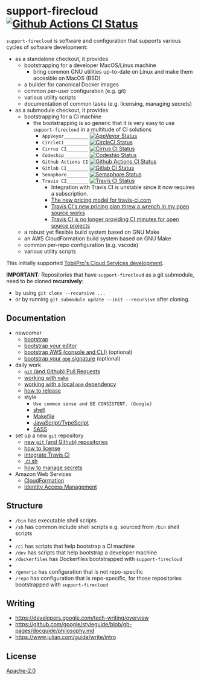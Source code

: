 # support-firecloud [![Github Actions CI Status][2]][1]

`support-firecloud` is software and configuration that supports various cycles of software development:
* as a standalone checkout, it provides
  * bootstrapping for a developer MacOS/Linux machine
    * bring common GNU utilities up-to-date on Linux and make them accesible on MacOS (BSD)
  * a builder for canonical Docker images
  * common per-user configuration (e.g. git)
  * various utility scripts
  * documentation of common tasks (e.g. licensing, managing secrets)
* as a submodule checkout, it provides
  * bootstrapping for a CI machine
    * the bootstrapping is so generic that it is very easy to use `support-firecloud` in a multitude of CI solutions
      * `AppVeyor_________` [![AppVeyor Status][14]][13]
      * `CircleCI_________` [![CircleCI Status][4]][3]
      * `Cirrus CI________` [![Cirrus CI Status][16]][15]
      * `Codeship_________` [![Codeship Status][8]][7]
      * `Github Actions CI` [![Github Actions CI Status][2]][1]
      * `Gitlab CI________` [![Gitlab CI Status][12]][11]
      * `Semaphore________` [![Semaphore Status][10]][9]
      * `Travis CI________` [![Travis CI Status][6]][5]
        * Integration with Travis CI is unstable since it now requires a subscription.
        * [The new pricing model for travis-ci.com](https://blog.travis-ci.com/2020-11-02-travis-ci-new-billing)
        * [Travis CI's new pricing plan threw a wrench in my open source works](https://www.jeffgeerling.com/blog/2020/travis-cis-new-pricing-plan-threw-wrench-my-open-source-works)
        * [Travis CI is no longer providing CI minutes for open source projects](https://news.ycombinator.com/item?id=25338983)
  * a robust yet flexible build system based on GNU Make
  * an AWS CloudFormation build system based on GNU Make
  * common per-repo configuration (e.g. vscode)
  * various utility scripts

This initially supported [TobiiPro's Cloud Services development](https://github.com/tobiipro/support-firecloud).


**IMPORTANT:** Repositories that have `support-firecloud` as a git submodule, need to be cloned **recursively**:
* by using `git clone --recursive ...`
* or by running `git submodule update --init --recursive` after cloning.


## Documentation

* newcomer
  * [bootstrap](doc/bootstrap.md)
  * [bootstrap your editor](doc/bootstrap-your-editor.md)
  * [bootstrap AWS (console and CLI)](doc/bootstrap-aws.md) (optional)
  * [bootstrap your `gpg` signature](doc/bootstrap-gpg.md) (optional)
* daily work
  * [`git` (and Github) Pull Requests](doc/working-with-git-pr.md)
  * [working with `make`](doc/working-with-make.md)
  * [working with a local `npm` dependency](doc/working-with-a-local-npm-dep.md)
  * [how to release](doc/how-to-release.md)
  * style
    * `Use common sense and BE CONSISTENT. (Google)`
    * [shell](doc/style-sh.md)
    * [Makefile](doc/style-mk.md)
    * [JavaScript/TypeScript](https://github.com/rokmoln/eslint-config-firecloud)
    * [SASS](https://github.com/rokmoln/sass-lint-config-firecloud)
* set up a new `git` repository
  * [new `git` (and Github) repositories](doc/working-with-git-new.md)
  * [how to license ](doc/how-to-license.md)
  * [integrate Travis CI](doc/integrate-travis-ci.md)
  * [.ci.sh](doc/ci-sh.md)
  * [how to manage secrets](doc/how-to-manage-secrets.md)
* Amazon Web Services
  * [CloudFormation](aws-cfn.mk/README.md)
  * [Identity Access Management](doc/aws-iam.md)


## Structure

* `/bin` has executable shell scripts
* `/sh` has common include shell scripts e.g. sourced from `/bin` shell scripts
*
* `/ci` has scripts that help bootstrap a CI machine
* `/dev` has scripts that help bootstrap a developer machine
* `/dockerfiles` has Dockerfiles bootstrapped with `support-firecloud`
*
* `/generic` has configuration that is not repo-specific
* `/repo` has configuration that is repo-specific, for those repositories bootstrapped with `support-firecloud`


## Writing

* https://developers.google.com/tech-writing/overview
* https://github.com/google/styleguide/blob/gh-pages/docguide/philosophy.md
* https://www.julian.com/guide/write/intro


## License

[Apache-2.0](LICENSE)


  [1]: https://github.com/rokmoln/support-firecloud/actions?query=workflow%3ACI+branch%3Amaster
  [2]: https://github.com/rokmoln/support-firecloud/workflows/CI/badge.svg?branch=master
  [3]: https://circleci.com/gh/rokmoln/support-firecloud/tree/master
  [4]: https://circleci.com/gh/rokmoln/support-firecloud/tree/master.svg?style=svg
  [5]: https://travis-ci.com/rokmoln/support-firecloud
  [6]: https://travis-ci.com/rokmoln/support-firecloud.svg?branch=master
  [7]: https://app.codeship.com/projects/388210
  [8]: https://app.codeship.com/projects/8fe9ad00-438f-0138-d313-2e664bcb50ed/status?branch=master
  [9]: https://rokmoln.semaphoreci.com/branches/3afa32fb-b027-4a02-8e99-8a4ba73dac12
  [10]: https://rokmoln.semaphoreci.com/badges/support-firecloud/branches/master.svg
  [11]: https://gitlab.com/rokmoln/support-firecloud/commits/master
  [12]: https://gitlab.com/rokmoln/support-firecloud/badges/master/pipeline.svg
  [13]: https://ci.appveyor.com/project/andreineculau/support-firecloud/branch/master
  [14]: https://ci.appveyor.com/api/projects/status/da744jauw31fi66h/branch/master?svg=true
  [15]: https://cirrus-ci.com/github/rokmoln/support-firecloud/master
  [16]: https://api.cirrus-ci.com/github/rokmoln/support-firecloud.svg?branch=master
